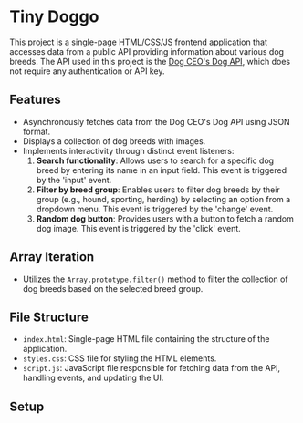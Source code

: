 # Tiny Doggo

This project is a single-page HTML/CSS/JS frontend application that accesses data from a public API providing information about various dog breeds. The API used in this project is the [Dog CEO's Dog API](https://dog.ceo/dog-api/), which does not require any authentication or API key.

## Features

- Asynchronously fetches data from the Dog CEO's Dog API using JSON format.
- Displays a collection of dog breeds with images.
- Implements interactivity through distinct event listeners:
  1. **Search functionality**: Allows users to search for a specific dog breed by entering its name in an input field. This event is triggered by the 'input' event.
  2. **Filter by breed group**: Enables users to filter dog breeds by their group (e.g., hound, sporting, herding) by selecting an option from a dropdown menu. This event is triggered by the 'change' event.
  3. **Random dog button**: Provides users with a button to fetch a random dog image. This event is triggered by the 'click' event.

## Array Iteration

- Utilizes the `Array.prototype.filter()` method to filter the collection of dog breeds based on the selected breed group.

## File Structure

- `index.html`: Single-page HTML file containing the structure of the application.
- `styles.css`: CSS file for styling the HTML elements.
- `script.js`: JavaScript file responsible for fetching data from the API, handling events, and updating the UI.

## Setup



